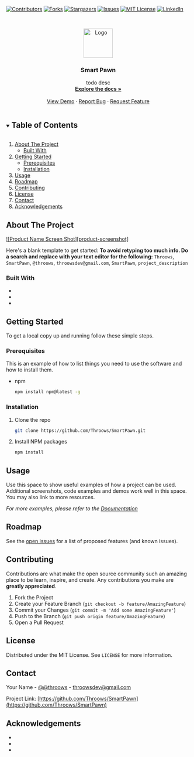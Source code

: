 [![Contributors][contributors-shield]][contributors-url]
[![Forks][forks-shield]][forks-url]
[![Stargazers][stars-shield]][stars-url]
[![Issues][issues-shield]][issues-url]
[![MIT License][license-shield]][license-url]
[![LinkedIn][linkedin-shield]][linkedin-url]

<br />
<p align="center">
  <a href="https://github.com/Throows/SmartPawn">
    <img src="images/logo.png" alt="Logo" width="80" height="80">
  </a>

  <h3 align="center">Smart Pawn</h3>

  <p align="center">
    todo desc
    <br />
    <a href="https://github.com/Throows/SmartPawn"><strong>Explore the docs »</strong></a>
    <br />
    <br />
    <a href="https://github.com/Throows/SmartPawn">View Demo</a>
    ·
    <a href="https://github.com/Throows/SmartPawn/issues">Report Bug</a>
    ·
    <a href="https://github.com/Throows/SmartPawn/issues">Request Feature</a>
  </p>
</p>



<!-- TABLE OF CONTENTS -->
<details open="open">
  <summary><h2 style="display: inline-block">Table of Contents</h2></summary>
  <ol>
    <li>
      <a href="#about-the-project">About The Project</a>
      <ul>
        <li><a href="#built-with">Built With</a></li>
      </ul>
    </li>
    <li>
      <a href="#getting-started">Getting Started</a>
      <ul>
        <li><a href="#prerequisites">Prerequisites</a></li>
        <li><a href="#installation">Installation</a></li>
      </ul>
    </li>
    <li><a href="#usage">Usage</a></li>
    <li><a href="#roadmap">Roadmap</a></li>
    <li><a href="#contributing">Contributing</a></li>
    <li><a href="#license">License</a></li>
    <li><a href="#contact">Contact</a></li>
    <li><a href="#acknowledgements">Acknowledgements</a></li>
  </ol>
</details>



<!-- ABOUT THE PROJECT -->
## About The Project

[![Product Name Screen Shot][product-screenshot]](https://example.com)

Here's a blank template to get started:
**To avoid retyping too much info. Do a search and replace with your text editor for the following:**
`Throows`, `SmartPawn`, `@throows`, `throowsdev@gmail.com`, `SmartPawn`, `project_description`


### Built With

* []()
* []()
* []()



<!-- GETTING STARTED -->
## Getting Started

To get a local copy up and running follow these simple steps.

### Prerequisites

This is an example of how to list things you need to use the software and how to install them.
* npm
  ```sh
  npm install npm@latest -g
  ```

### Installation

1. Clone the repo
   ```sh
   git clone https://github.com/Throows/SmartPawn.git
   ```
2. Install NPM packages
   ```sh
   npm install
   ```



<!-- USAGE EXAMPLES -->
## Usage

Use this space to show useful examples of how a project can be used. Additional screenshots, code examples and demos work well in this space. You may also link to more resources.

_For more examples, please refer to the [Documentation](https://example.com)_



<!-- ROADMAP -->
## Roadmap

See the [open issues](https://github.com/Throows/SmartPawn/issues) for a list of proposed features (and known issues).



<!-- CONTRIBUTING -->
## Contributing

Contributions are what make the open source community such an amazing place to be learn, inspire, and create. Any contributions you make are **greatly appreciated**.

1. Fork the Project
2. Create your Feature Branch (`git checkout -b feature/AmazingFeature`)
3. Commit your Changes (`git commit -m 'Add some AmazingFeature'`)
4. Push to the Branch (`git push origin feature/AmazingFeature`)
5. Open a Pull Request



<!-- LICENSE -->
## License

Distributed under the MIT License. See `LICENSE` for more information.



<!-- CONTACT -->
## Contact

Your Name - [@@throows](https://twitter.com/@throows) - throowsdev@gmail.com

Project Link: [https://github.com/Throows/SmartPawn](https://github.com/Throows/SmartPawn)



<!-- ACKNOWLEDGEMENTS -->
## Acknowledgements

* []()
* []()
* []()





<!-- MARKDOWN LINKS & IMAGES -->
<!-- https://www.markdownguide.org/basic-syntax/#reference-style-links -->
[contributors-shield]: https://img.shields.io/github/contributors/Throows/repo.svg?style=for-the-badge
[contributors-url]: https://github.com/Throows/SmartPawn/graphs/contributors
[forks-shield]: https://img.shields.io/github/forks/Throows/repo.svg?style=for-the-badge
[forks-url]: https://github.com/Throows/SmartPawn/network/members
[stars-shield]: https://img.shields.io/github/stars/Throows/repo.svg?style=for-the-badge
[stars-url]: https://github.com/Throows/SmartPawn/stargazers
[issues-shield]: https://img.shields.io/github/issues/Throows/repo.svg?style=for-the-badge
[issues-url]: https://github.com/Throows/SmartPawn/issues
[license-shield]: https://img.shields.io/github/license/Throows/repo.svg?style=for-the-badge
[license-url]: https://github.com/Throows/SmartPawn/blob/master/LICENSE.txt
[linkedin-shield]: https://img.shields.io/badge/-LinkedIn-black.svg?style=for-the-badge&logo=linkedin&colorB=555
[linkedin-url]: https://linkedin.com/in/Throows